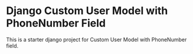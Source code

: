 # Django Custom User Model with PhoneNumber Field

This is a starter django project for Custom User Model with PhoneNumber field.